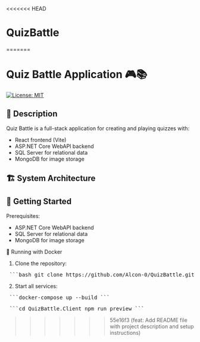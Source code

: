 <<<<<<< HEAD
# QuizBattle
=======
# Quiz Battle Application 🎮📚

[![License: MIT](https://img.shields.io/badge/License-MIT-yellow.svg)](https://opensource.org/licenses/MIT)

## 📝 Description
Quiz Battle is a full-stack application for creating and playing quizzes with:
- React frontend (Vite)
- ASP.NET Core WebAPI backend
- SQL Server for relational data
- MongoDB for image storage


## 🏗️ System Architecture

## 🚀 Getting Started
Prerequisites:
- ASP.NET Core WebAPI backend
- SQL Server for relational data
- MongoDB for image storage

🐳 Running with Docker
1. Clone the repository:
<pre> ```bash git clone https://github.com/Alcon-0/QuizBattle.git cd QuizBattle ``` </pre>

2. Start all services:
<pre> ```docker-compose up --build ``` </pre>
<pre> ```cd QuizBattle.Client npm run preview ``` </pre>
>>>>>>> 55e16f3 (feat: Add README file with project description and setup instructions)
